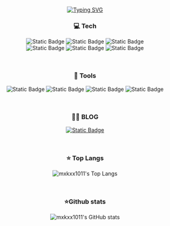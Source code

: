 <br>
<div align='center'>
  
[![Typing SVG](https://readme-typing-svg.demolab.com?font=Noto+Sans+Korean&weight=500&size=30&pause=1000&color=FFD0D0&background=FFFFFF00&center=true&random=false&width=435&lines=mxkxx1011's+GitHub)](https://git.io/typing-svg)
</div>

<h3 align='center'>💻 Tech</h3>
<div align='center'>
  
![Static Badge](https://img.shields.io/badge/HTML5-E34F26?style=for-the-badge&logo=HTML5&logoColor=white)
![Static Badge](https://img.shields.io/badge/CSS3-1572B6?style=for-the-badge&logo=CSS3&logoColor=white)
![Static Badge](https://img.shields.io/badge/SCSS-CC6699?style=for-the-badge&logo=SASS&logoColor=white)
<br>
![Static Badge](https://img.shields.io/badge/JavaScript-F7DF1E?style=for-the-badge&logo=JavaScript&logoColor=black)
![Static Badge](https://img.shields.io/badge/%20React-000000?style=for-the-badge&logo=React&logoColor=%2361DAFB)
![Static Badge](https://img.shields.io/badge/TypeScript-3178C6?style=for-the-badge&logo=TypeScript&logoColor=white)
</div>
<br>

<h3 align='center'>🔗 Tools</h3>
<div align='center'>

![Static Badge](https://img.shields.io/badge/Git-F05032?style=for-the-badge&logo=Git&logoColor=white)
![Static Badge](https://img.shields.io/badge/GitHub-181717?style=for-the-badge&logo=GitHub&logoColor=white)
![Static Badge](https://img.shields.io/badge/Notion-000000?style=for-the-badge&logo=Notion&logoColor=white)
![Static Badge](https://img.shields.io/badge/Discord-5865F2?style=for-the-badge&logo=Discord&logoColor=white)

</div>
<br>

<h3 align='center'>✍🏻 BLOG</h3>
<div align='center'>

<a href="https://velog.io/@mxkxx1011/posts"> ![Static Badge](https://img.shields.io/badge/Velog-20C997?style=for-the-badge&logo=Velog&logoColor=white)
</a>
</div>
<br>

<h3 align='center'>⭐️ Top Langs</h3>
<div align='center'>
  
![mxkxx1011's Top Langs](https://github-readme-stats.vercel.app/api/top-langs/?username=mxkxx1011&layout=compact)
</div>
<br>

<h3 align='center'>⭐️Github stats</h3>
<div align='center'>
  
![mxkxx1011's GitHub stats](https://github-readme-stats.vercel.app/api?username=mxkxx1011&show_icons=true&theme=transparent)
</div>
<br>


<!--
**mxkxx1011/mxkxx1011** is a ✨ _special_ ✨ repository because its `README.md` (this file) appears on your GitHub profile.

Here are some ideas to get you started:

- 🔭 I’m currently working on ...
- 🌱 I’m currently learning ...
- 👯 I’m looking to collaborate on ...
- 🤔 I’m looking for help with ...
- 💬 Ask me about ...
- 📫 How to reach me: ...
- 😄 Pronouns: ...
- ⚡ Fun fact: ...
-->
